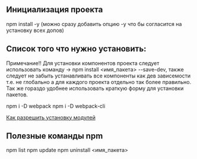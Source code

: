 ## Инициализация проекта
npm install -y (можно сразу добавить опцию -y что бы согласится на установку всех допов)

## Список того что нужно установить:
Примечание!! Для установки компонентов проекта следует использовать команду -> npm install <имя_пакета> --save-dev, также следует не забыть устанавливать все компоненты как дев зависемости т.е. не глобально а для каждого проекта отдельно так более правильно. Так же гораздо удобнее использовать краткую форму для установки пакетов.

npm i -D webpack
npm i -D webpack-cli

[Как разрешить установку модулей](https://code.mu/ru/tool/webpack/basis/es-modules/)

## Полезные команды npm
npm list
npm update
npm uninstall <имя_пакета>